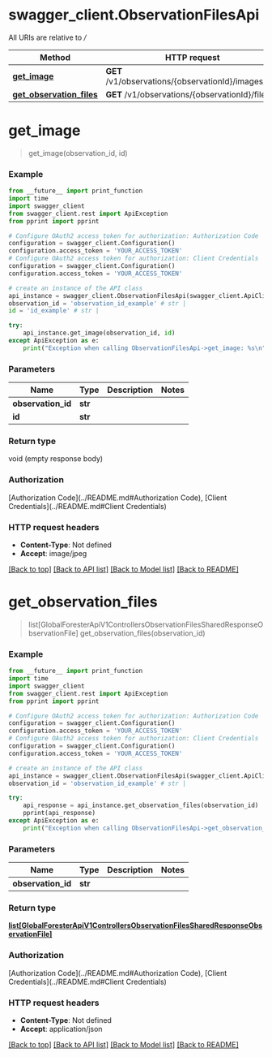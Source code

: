 # swagger_client.ObservationFilesApi

All URIs are relative to */*

Method | HTTP request | Description
------------- | ------------- | -------------
[**get_image**](ObservationFilesApi.md#get_image) | **GET** /v1/observations/{observationId}/images/{id} | 
[**get_observation_files**](ObservationFilesApi.md#get_observation_files) | **GET** /v1/observations/{observationId}/files | 

# **get_image**
> get_image(observation_id, id)



### Example
```python
from __future__ import print_function
import time
import swagger_client
from swagger_client.rest import ApiException
from pprint import pprint

# Configure OAuth2 access token for authorization: Authorization Code
configuration = swagger_client.Configuration()
configuration.access_token = 'YOUR_ACCESS_TOKEN'
# Configure OAuth2 access token for authorization: Client Credentials
configuration = swagger_client.Configuration()
configuration.access_token = 'YOUR_ACCESS_TOKEN'

# create an instance of the API class
api_instance = swagger_client.ObservationFilesApi(swagger_client.ApiClient(configuration))
observation_id = 'observation_id_example' # str | 
id = 'id_example' # str | 

try:
    api_instance.get_image(observation_id, id)
except ApiException as e:
    print("Exception when calling ObservationFilesApi->get_image: %s\n" % e)
```

### Parameters

Name | Type | Description  | Notes
------------- | ------------- | ------------- | -------------
 **observation_id** | **str**|  | 
 **id** | **str**|  | 

### Return type

void (empty response body)

### Authorization

[Authorization Code](../README.md#Authorization Code), [Client Credentials](../README.md#Client Credentials)

### HTTP request headers

 - **Content-Type**: Not defined
 - **Accept**: image/jpeg

[[Back to top]](#) [[Back to API list]](../README.md#documentation-for-api-endpoints) [[Back to Model list]](../README.md#documentation-for-models) [[Back to README]](../README.md)

# **get_observation_files**
> list[GlobalForesterApiV1ControllersObservationFilesSharedResponseObservationFile] get_observation_files(observation_id)



### Example
```python
from __future__ import print_function
import time
import swagger_client
from swagger_client.rest import ApiException
from pprint import pprint

# Configure OAuth2 access token for authorization: Authorization Code
configuration = swagger_client.Configuration()
configuration.access_token = 'YOUR_ACCESS_TOKEN'
# Configure OAuth2 access token for authorization: Client Credentials
configuration = swagger_client.Configuration()
configuration.access_token = 'YOUR_ACCESS_TOKEN'

# create an instance of the API class
api_instance = swagger_client.ObservationFilesApi(swagger_client.ApiClient(configuration))
observation_id = 'observation_id_example' # str | 

try:
    api_response = api_instance.get_observation_files(observation_id)
    pprint(api_response)
except ApiException as e:
    print("Exception when calling ObservationFilesApi->get_observation_files: %s\n" % e)
```

### Parameters

Name | Type | Description  | Notes
------------- | ------------- | ------------- | -------------
 **observation_id** | **str**|  | 

### Return type

[**list[GlobalForesterApiV1ControllersObservationFilesSharedResponseObservationFile]**](GlobalForesterApiV1ControllersObservationFilesSharedResponseObservationFile.md)

### Authorization

[Authorization Code](../README.md#Authorization Code), [Client Credentials](../README.md#Client Credentials)

### HTTP request headers

 - **Content-Type**: Not defined
 - **Accept**: application/json

[[Back to top]](#) [[Back to API list]](../README.md#documentation-for-api-endpoints) [[Back to Model list]](../README.md#documentation-for-models) [[Back to README]](../README.md)

